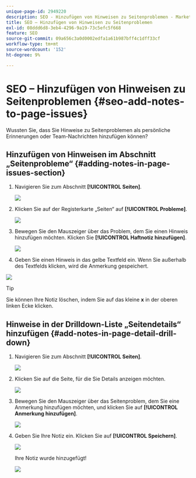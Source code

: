 ```yaml
---
unique-page-id: 2949220
description: SEO - Hinzufügen von Hinweisen zu Seitenproblemen - Marketo-Dokumente - Produktdokumentation
title: SEO – Hinzufügen von Hinweisen zu Seitenproblemen
exl-id: 08ddd6d8-3eb4-4296-9a19-73c5efc5f668
feature: SEO
source-git-commit: 09a656c3a0d0002edfa1a61b987bff4c1dff33cf
workflow-type: tm+mt
source-wordcount: '152'
ht-degree: 9%

---
```


# SEO – Hinzufügen von Hinweisen zu Seitenproblemen {#seo-add-notes-to-page-issues}

Wussten Sie, dass Sie Hinweise zu Seitenproblemen als persönliche Erinnerungen oder Team-Nachrichten hinzufügen können?

## Hinzufügen von Hinweisen im Abschnitt „Seitenprobleme“ {#adding-notes-in-page-issues-section}

1. Navigieren Sie zum Abschnitt **[!UICONTROL Seiten]**.

   ![](assets/image2014-9-18-13-3a11-3a43.png)

1. Klicken Sie auf der Registerkarte „Seiten“ auf **[!UICONTROL Probleme]**.

   ![](assets/image2014-9-18-13-3a12-3a0.png)

1. Bewegen Sie den Mauszeiger über das Problem, dem Sie einen Hinweis hinzufügen möchten. Klicken Sie **[!UICONTROL Haftnotiz hinzufügen]**.

   ![](assets/image2014-9-18-13-3a12-3a6.png)

1. Geben Sie einen Hinweis in das gelbe Textfeld ein. Wenn Sie außerhalb des Textfelds klicken, wird die Anmerkung gespeichert.

![](assets/image2014-9-18-13-3a12-3a32.png)

>[!TIP]
>
>Sie können Ihre Notiz löschen, indem Sie auf das kleine **x** in der oberen linken Ecke klicken.

## Hinweise in der Drilldown-Liste „Seitendetails“ hinzufügen {#add-notes-in-page-detail-drill-down}

1. Navigieren Sie zum Abschnitt **[!UICONTROL Seiten]**.

   ![](assets/image2014-9-18-13-3a12-3a59.png)

1. Klicken Sie auf die Seite, für die Sie Details anzeigen möchten.

   ![](assets/image2014-9-18-13-3a13-3a42.png)

1. Bewegen Sie den Mauszeiger über das Seitenproblem, dem Sie eine Anmerkung hinzufügen möchten, und klicken Sie auf **[!UICONTROL Anmerkung hinzufügen]**.

   ![](assets/image2014-9-18-13-3a13-3a46.png)

1. Geben Sie Ihre Notiz ein. Klicken Sie auf **[!UICONTROL Speichern]**.

   ![](assets/image2014-9-18-13-3a14-3a5.png)

   Ihre Notiz wurde hinzugefügt!

   ![](assets/image2014-9-18-13-3a14-3a20.png)
